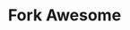 ---
codehost: https://github.com/https://github.com/ForkAwesome/Fork-Awesome
logohandle: forkawesome
sort: forkawesome
title: Fork Awesome
website: https://forkaweso.me/
---